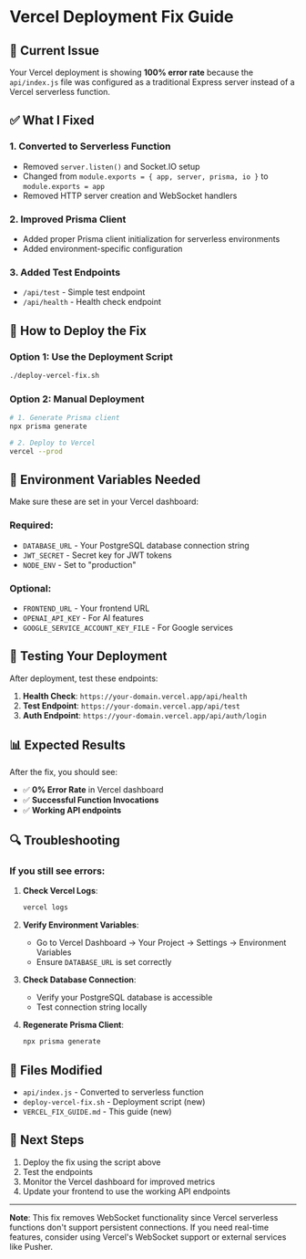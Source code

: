 # Vercel Deployment Fix Guide

## 🚨 Current Issue
Your Vercel deployment is showing **100% error rate** because the `api/index.js` file was configured as a traditional Express server instead of a Vercel serverless function.

## ✅ What I Fixed

### 1. **Converted to Serverless Function**
- Removed `server.listen()` and Socket.IO setup
- Changed from `module.exports = { app, server, prisma, io }` to `module.exports = app`
- Removed HTTP server creation and WebSocket handlers

### 2. **Improved Prisma Client**
- Added proper Prisma client initialization for serverless environments
- Added environment-specific configuration

### 3. **Added Test Endpoints**
- `/api/test` - Simple test endpoint
- `/api/health` - Health check endpoint

## 🚀 How to Deploy the Fix

### Option 1: Use the Deployment Script
```bash
./deploy-vercel-fix.sh
```

### Option 2: Manual Deployment
```bash
# 1. Generate Prisma client
npx prisma generate

# 2. Deploy to Vercel
vercel --prod
```

## 🔧 Environment Variables Needed

Make sure these are set in your Vercel dashboard:

### Required:
- `DATABASE_URL` - Your PostgreSQL database connection string
- `JWT_SECRET` - Secret key for JWT tokens
- `NODE_ENV` - Set to "production"

### Optional:
- `FRONTEND_URL` - Your frontend URL
- `OPENAI_API_KEY` - For AI features
- `GOOGLE_SERVICE_ACCOUNT_KEY_FILE` - For Google services

## 🧪 Testing Your Deployment

After deployment, test these endpoints:

1. **Health Check**: `https://your-domain.vercel.app/api/health`
2. **Test Endpoint**: `https://your-domain.vercel.app/api/test`
3. **Auth Endpoint**: `https://your-domain.vercel.app/api/auth/login`

## 📊 Expected Results

After the fix, you should see:
- ✅ **0% Error Rate** in Vercel dashboard
- ✅ **Successful Function Invocations**
- ✅ **Working API endpoints**

## 🔍 Troubleshooting

### If you still see errors:

1. **Check Vercel Logs**:
   ```bash
   vercel logs
   ```

2. **Verify Environment Variables**:
   - Go to Vercel Dashboard → Your Project → Settings → Environment Variables
   - Ensure `DATABASE_URL` is set correctly

3. **Check Database Connection**:
   - Verify your PostgreSQL database is accessible
   - Test connection string locally

4. **Regenerate Prisma Client**:
   ```bash
   npx prisma generate
   ```

## 📝 Files Modified

- `api/index.js` - Converted to serverless function
- `deploy-vercel-fix.sh` - Deployment script (new)
- `VERCEL_FIX_GUIDE.md` - This guide (new)

## 🎯 Next Steps

1. Deploy the fix using the script above
2. Test the endpoints
3. Monitor the Vercel dashboard for improved metrics
4. Update your frontend to use the working API endpoints

---

**Note**: This fix removes WebSocket functionality since Vercel serverless functions don't support persistent connections. If you need real-time features, consider using Vercel's WebSocket support or external services like Pusher.
